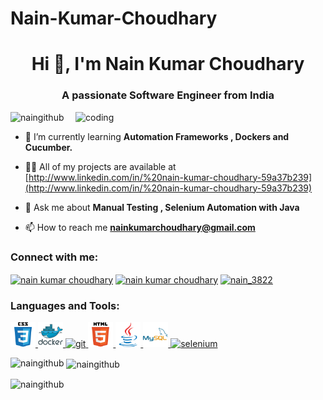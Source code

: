 # Nain-Kumar-Choudhary
<h1 align="center">Hi 👋, I'm Nain Kumar Choudhary</h1>
<h3 align="center">A passionate Software Engineer from India</h3>
<img align="right" alt="coding" width="400" src="https://tse4.mm.bing.net/th?id=OIP.VON9gHTrzeHZbHfXsqfzEAHaEq&pid=Api&P=0&h=180">
<p align="left"> <img src="https://komarev.com/ghpvc/?username=naingithub&label=Profile%20views&color=0e75b6&style=flat" alt="naingithub" /> </p>

- 🌱 I’m currently learning **Automation Frameworks , Dockers and Cucumber.**

- 👨‍💻 All of my projects are available at [http://www.linkedin.com/in/%20nain-kumar-choudhary-59a37b239](http://www.linkedin.com/in/%20nain-kumar-choudhary-59a37b239)

- 💬 Ask me about **Manual Testing , Selenium Automation with Java**

- 📫 How to reach me **nainkumarchoudhary@gmail.com**

<h3 align="left">Connect with me:</h3>
<p align="left">
<a href="https://linkedin.com/in/nain kumar choudhary" target="blank"><img align="center" src="https://raw.githubusercontent.com/rahuldkjain/github-profile-readme-generator/master/src/images/icons/Social/linked-in-alt.svg" alt="nain kumar choudhary" height="30" width="40" /></a>
<a href="https://fb.com/nain kumar choudhary" target="blank"><img align="center" src="https://raw.githubusercontent.com/rahuldkjain/github-profile-readme-generator/master/src/images/icons/Social/facebook.svg" alt="nain kumar choudhary" height="30" width="40" /></a>
<a href="https://instagram.com/nain_3822" target="blank"><img align="center" src="https://raw.githubusercontent.com/rahuldkjain/github-profile-readme-generator/master/src/images/icons/Social/instagram.svg" alt="nain_3822" height="30" width="40" /></a>
</p>

<h3 align="left">Languages and Tools:</h3>
<p align="left"> <a href="https://www.w3schools.com/css/" target="_blank" rel="noreferrer"> <img src="https://raw.githubusercontent.com/devicons/devicon/master/icons/css3/css3-original-wordmark.svg" alt="css3" width="40" height="40"/> </a> <a href="https://www.docker.com/" target="_blank" rel="noreferrer"> <img src="https://raw.githubusercontent.com/devicons/devicon/master/icons/docker/docker-original-wordmark.svg" alt="docker" width="40" height="40"/> </a> <a href="https://git-scm.com/" target="_blank" rel="noreferrer"> <img src="https://www.vectorlogo.zone/logos/git-scm/git-scm-icon.svg" alt="git" width="40" height="40"/> </a> <a href="https://www.w3.org/html/" target="_blank" rel="noreferrer"> <img src="https://raw.githubusercontent.com/devicons/devicon/master/icons/html5/html5-original-wordmark.svg" alt="html5" width="40" height="40"/> </a> <a href="https://www.java.com" target="_blank" rel="noreferrer"> <img src="https://raw.githubusercontent.com/devicons/devicon/master/icons/java/java-original.svg" alt="java" width="40" height="40"/> </a> <a href="https://www.mysql.com/" target="_blank" rel="noreferrer"> <img src="https://raw.githubusercontent.com/devicons/devicon/master/icons/mysql/mysql-original-wordmark.svg" alt="mysql" width="40" height="40"/> </a> <a href="https://www.selenium.dev" target="_blank" rel="noreferrer"> <img src="https://raw.githubusercontent.com/detain/svg-logos/780f25886640cef088af994181646db2f6b1a3f8/svg/selenium-logo.svg" alt="selenium" width="40" height="40"/> </a> </p>

<p><img align="left" src="https://github-readme-stats.vercel.app/api/top-langs?username=naingithub&show_icons=true&locale=en&layout=compact" alt="naingithub" /></p>

<p>&nbsp;<img align="center" src="https://github-readme-stats.vercel.app/api?username=naingithub&show_icons=true&locale=en" alt="naingithub" /></p>

<p><img align="center" src="https://github-readme-streak-stats.herokuapp.com/?user=naingithub&" alt="naingithub" /></p>
